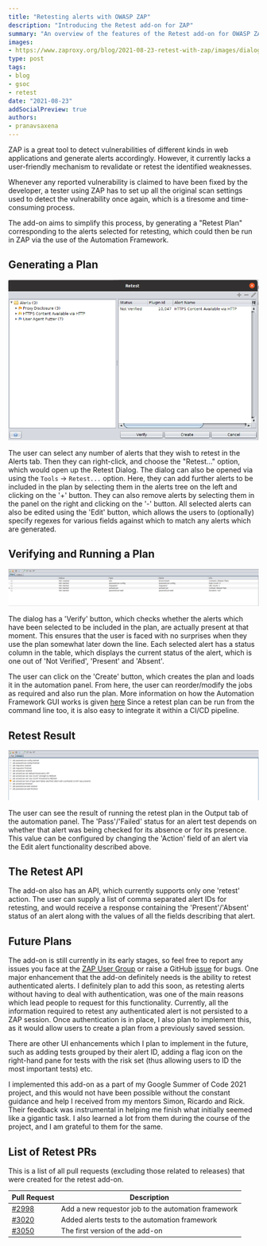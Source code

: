 ```yaml
---
title: "Retesting alerts with OWASP ZAP"
description: "Introducing the Retest add-on for ZAP"
summary: "An overview of the features of the Retest add-on for OWASP ZAP. This add-on allows you to retest for previously generated alerts."
images:
- https://www.zaproxy.org/blog/2021-08-23-retest-with-zap/images/dialog.png
type: post
tags:
- blog
- gsoc
- retest
date: "2021-08-23"
addSocialPreview: true
authors:
- pranavsaxena
---
```


ZAP is a great tool to detect vulnerabilities of different kinds in web applications and generate alerts accordingly. However, it currently lacks a user-friendly mechanism to revalidate or retest the identified weaknesses.

Whenever any reported vulnerability is claimed to have been fixed by the developer, a tester using ZAP has to set up all the original scan settings used to detect the vulnerability once again, which is a tiresome and time-consuming process.

The add-on aims to simplify this process, by generating a "Retest Plan" corresponding to the alerts selected for retesting, which could then be run in ZAP via the use of the Automation Framework.

## Generating a Plan 
![Retest Dialog](images/dialog.png)

The user can select any number of alerts that they wish to retest in the Alerts tab. Then they can right-click, and choose the "Retest..." option, which would open up the Retest Dialog. The dialog can also be opened via using the `Tools` &rarr; `Retest...` option.
Here, they can add further alerts to be included in the plan by selecting them in the alerts tree on the left and clicking on the '+' button. They can also remove alerts by selecting them in the panel on the right and clicking on the '-' button.
All selected alerts can also be edited using the 'Edit' button, which allows the users to (optionally) specify regexes for various fields against which to match any alerts which are generated.

## Verifying and Running a Plan 
![Automation Panel](images/panel.png)

The dialog has a 'Verify' button, which checks whether the alerts which have been selected to be included in the plan, are actually present at that moment. This ensures that the user is faced with no surprises when they use the plan somewhat later down the line.
Each selected alert has a status column in the table, which displays the current status of the alert, which is one out of 'Not Verified', 'Present' and 'Absent'.

The user can click on the 'Create' button, which creates the plan and loads it in the automation panel. From here, the user can reorder/modify the jobs as required and also run the plan. More information on how the Automation Framework GUI works is given [here](https://www.zaproxy.org/docs/desktop/addons/automation-framework/gui/)
Since a retest plan can be run from the command line too, it is also easy to integrate it within a CI/CD pipeline.

## Retest Result 
![Output Tab](images/result.png)

The user can see the result of running the retest plan in the Output tab of the automation panel. The 'Pass'/'Failed' status for an alert test depends on whether that alert was being checked for its absence or for its presence. This value can be configured by changing the 'Action' field
of an alert via the Edit alert functionality described above.

## The Retest API
The add-on also has an API, which currently supports only one 'retest' action. The user can supply a list of comma separated alert IDs for retesting, and would receive a response containing the 'Present'/'Absent' status of an alert along with the values of all the fields describing that alert.

## Future Plans
The add-on is still currently in its early stages, so feel free to report any issues you face at the [ZAP User Group](https://groups.google.com/group/zaproxy-users) or raise a GitHub [issue](https://github.com/zaproxy/zaproxy/issues) for bugs.
One major enhancement that the add-on definitely needs is the ability to retest authenticated alerts. I definitely plan to add this soon, as retesting alerts without having to deal with authentication, was one of the main reasons which lead people to request for this functionality.
Currently, all the information required to retest any authenticated alert is not persisted to a ZAP session. Once authentication is in place, I also plan to implement this, as it would allow users to create a plan from a previously saved session.

There are other UI enhancements which I plan to implement in the future, such as adding tests grouped by their alert ID, adding a flag icon on the right-hand pane for tests with the risk set (thus allowing users to ID the most important tests) etc.

I implemented this add-on as a part of my Google Summer of Code 2021 project, and this would not have been possible without the constant guidance and help I received from my mentors Simon, Ricardo and Rick.
Their feedback was instrumental in helping me finish what initially seemed like a gigantic task. I also learned a lot from them during the course of the project, and I am grateful to them for the same.

## List of Retest PRs

This is a list of all pull requests (excluding those related to releases) that were created for the retest add-on.

|Pull Request|Description|
|---|---|
|[#2998](https://github.com/zaproxy/zap-extensions/pull/2998)|Add a new requestor job to the automation framework|
|[#3020](https://github.com/zaproxy/zap-extensions/pull/3020)|Added alerts tests to the automation framework|
|[#3050](https://github.com/zaproxy/zap-extensions/pull/3050)|The first version of the add-on|




